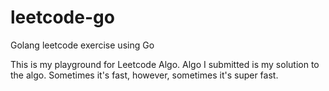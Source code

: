 # leetcode-go
Golang leetcode exercise using Go

This is my playground for Leetcode Algo. Algo I submitted is my solution to the algo. Sometimes it's fast, however, sometimes it's super fast.
